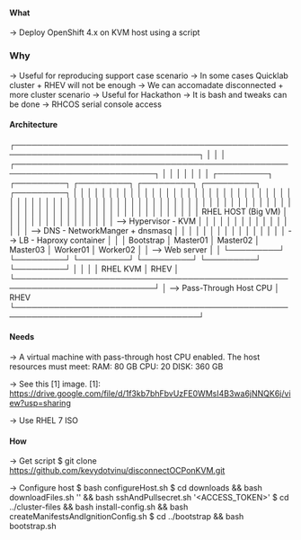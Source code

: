 #### What
→ Deploy OpenShift 4.x on KVM host using a script

### Why
→ Useful for reproducing support case scenario
→ In some cases Quicklab cluster + RHEV will not be enough
→ We can accomadate disconnected + more cluster scenario
→ Useful for Hackathon
→ It is bash and tweaks can be done
→ RHCOS serial console access

#### Architecture
┌───────────────────────────────────────────────────────────────────────────────────┐
│                                                                                   │
│   ┌───────────────────────────────────────────────────────────────────────────┐   │
│   │                                                                           │   │
│   │  ┌─────────┐ ┌─────────┐ ┌─────────┐ ┌─────────┐ ┌─────────┐ ┌─────────┐  │   │
│   │  │         │ │         │ │         │ │         │ │         │ │         │  │   │
│   │  │         │ │         │ │         │ │         │ │         │ │         │  │   │
│   │  │         │ │         │ │         │ │         │ │         │ │         │  │   │
│   │  │         │ │         │ │         │ │         │ │         │ │         │  │   │
│   │  │         │ │         │ │         │ │         │ │         │ │         │  │   │
│   │  │         │ │         │ │         │ │         │ │         │ │         │  │   │  RHEL HOST (Big VM)
│   │  │         │ │         │ │         │ │         │ │         │ │         │  │   │  --> Hypervisor - KVM
│   │  │         │ │         │ │         │ │         │ │         │ │         │  │   │  --> DNS - NetworkManger + dnsmasq
│   │  │         │ │         │ │         │ │         │ │         │ │         │  │   │  --> LB - Haproxy container
│   │  │ Bootstrap │  Master01 │  Master02 │  Master03 │  Worker01 │  Worker02  │   │  --> Web server
│   │  └─────────┘ └─────────┘ └─────────┘ └─────────┘ └─────────┘ └─────────┘  │   │
│   │                                                                    RHEL KVM   │  RHEV
│   └───────────────────────────────────────────────────────────────────────────┘   │  --> Pass-Through Host CPU
│                                                                                RHEV
└───────────────────────────────────────────────────────────────────────────────────┘

#### Needs
→ A virtual machine with pass-through host CPU enabled. The host resources must meet:
   RAM:  80 GB
   CPU:  20
   DISK: 360 GB

→ See this [1] image.
  [1]: https://drive.google.com/file/d/1f3kb7bhFbvUzFE0WMsI4B3wa6jNNQK6j/view?usp=sharing

→ Use RHEL 7 ISO

#### How
→ Get script
   $ git clone https://github.com/kevydotvinu/disconnectOCPonKVM.git

→ Configure host
   $ bash configureHost.sh
   $ cd downloads && bash downloadFiles.sh '<VERSION>' && bash sshAndPullsecret.sh '<ACCESS_TOKEN>'
   $ cd ../cluster-files && bash install-config.sh && bash createManifestsAndIgnitionConfig.sh
   $ cd ../bootstrap && bash bootstrap.sh

